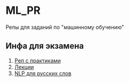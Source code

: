 # ML_PR
Репы для заданий по "машинному обучению"


## Инфа для экзамена
1. [Реп с практиками](https://github.com/Letch49/ML_vvsu_2024/tree/master)
2. [Лекции](https://disk.yandex.ru/d/FrLTsBEUI44H9g)
3. [NLP для русских слов](https://github.com/natasha/natasha)
